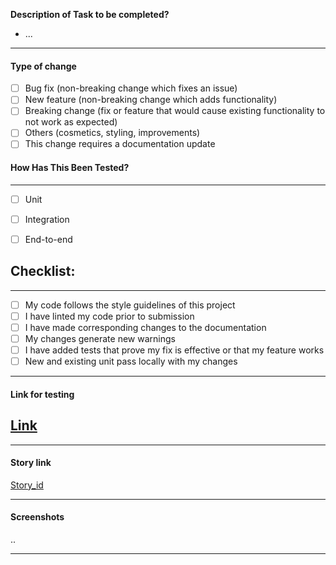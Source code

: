 **Description of Task to be completed?**

- ...

___

#### Type of change

- [ ] Bug fix (non-breaking change which fixes an issue)
- [ ] New feature (non-breaking change which adds functionality)
- [ ] Breaking change (fix or feature that would cause existing functionality to not work as expected)
- [ ] Others (cosmetics, styling, improvements)
- [ ] This change requires a documentation update

#### How Has This Been Tested?

___

- [ ] Unit
- [ ] Integration
- [ ] End-to-end


## Checklist:

___

- [ ] My code follows the style guidelines of this project
- [ ] I have linted my code prior to submission
- [ ] I have made corresponding changes to the documentation 
- [ ] My changes generate new warnings
- [ ] I have added tests that prove my fix is effective or that my feature works
- [ ] New and existing unit pass locally with my changes

___
#### Link for testing

## [Link]()
___

#### Story link

[Story_id]()
___

#### Screenshots

..
____
